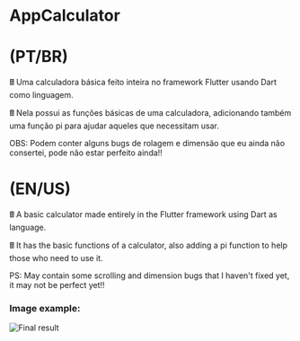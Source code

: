 # AppCalculator

# (PT/BR)

🖩 Uma calculadora básica feito inteira no framework Flutter usando Dart como linguagem.

🖩 Nela possui as funções básicas de uma calculadora, adicionando também uma função pi para ajudar aqueles que necessitam usar.

OBS: Podem conter alguns bugs de rolagem e dimensão que eu ainda não consertei, pode não estar perfeito ainda!!

# (EN/US)

🖩 A basic calculator made entirely in the Flutter framework using Dart as language.

🖩 It has the basic functions of a calculator, also adding a pi function to help those who need to use it.

PS: May contain some scrolling and dimension bugs that I haven't fixed yet, it may not be perfect yet!!

### Image example:

![Final result](https://raw.githubusercontent.com/Saturn-Dev/AppCalculator/master/example.png?token=ASZ3OTKFUKZ7XUV26HVWQKDBEKMB4)





